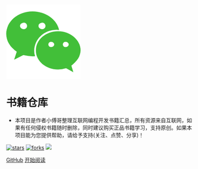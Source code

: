 ![logo](_media/icon.png)

# 书籍仓库

- 本项目是作者小傅哥整理互联网编程开发书籍汇总，所有资源来自互联网，如果有任何侵权书籍随时删除，同时建议购买正品书籍学习，支持原创。如果本项目能为您提供帮助，请给予支持(关注、点赞、分享)！
    
[![stars](https://badgen.net/github/stars/MyGitBooks/itstack.github.io?icon=github&color=4ab8a1)](https://github.com/MyGitBooks/itstack.github.io) [![forks](https://badgen.net/github/forks/MyGitBooks/itstack.github.io?icon=github&color=4ab8a1)](https://github.com/MyGitBooks/itstack.github.io) [<img src="https://itstack.org/_media/wxbugstack.svg">](https://itstack.org/_media/qrcode.png?x-oss-process=style/may)    

[GitHub](<https://github.com/MyGitBooks/itstack.github.io>)
[开始阅读](README.md)


